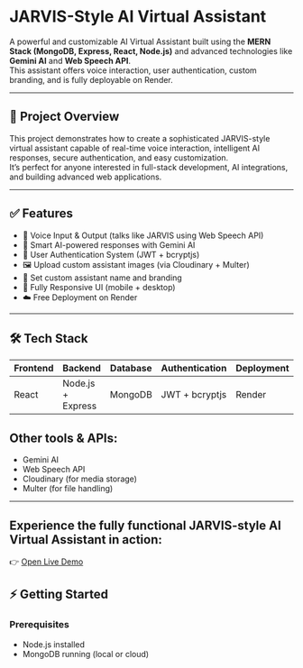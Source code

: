 # JARVIS-Style AI Virtual Assistant

A powerful and customizable AI Virtual Assistant built using the **MERN Stack (MongoDB, Express, React, Node.js)** and advanced technologies like **Gemini AI** and **Web Speech API**.  
This assistant offers voice interaction, user authentication, custom branding, and is fully deployable on Render.

---

## 🚀 Project Overview

This project demonstrates how to create a sophisticated JARVIS-style virtual assistant capable of real-time voice interaction, intelligent AI responses, secure authentication, and easy customization.  
It’s perfect for anyone interested in full-stack development, AI integrations, and building advanced web applications.

---

## ✅ Features

- 🎤 Voice Input & Output (talks like JARVIS using Web Speech API)
- 🤖 Smart AI-powered responses with Gemini AI
- 🔐 User Authentication System (JWT + bcryptjs)
- 🖼️ Upload custom assistant images (via Cloudinary + Multer)
- 🎨 Set custom assistant name and branding
- 📱 Fully Responsive UI (mobile + desktop)
- ☁️ Free Deployment on Render

---

## 🛠️ Tech Stack

| Frontend | Backend | Database | Authentication | Deployment |
|----------|---------|----------|----------------|------------|
| React    | Node.js + Express | MongoDB  | JWT + bcryptjs | Render     |
           

           
## Other tools & APIs:  
- Gemini AI  
- Web Speech API  
- Cloudinary (for media storage)  
- Multer (for file handling)

---

## Experience the fully functional JARVIS-style AI Virtual Assistant in action:  
👉 [Open Live Demo](https://virtual-assistant-umkz.onrender.com)

## ⚡ Getting Started

### Prerequisites

- Node.js installed  
- MongoDB running (local or cloud)

